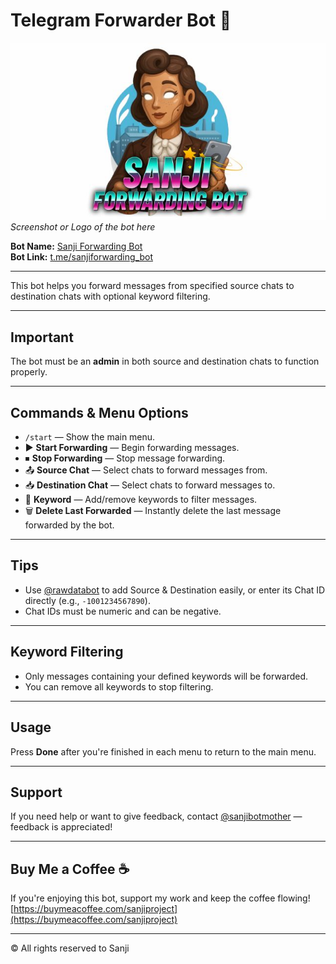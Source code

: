 # Telegram Forwarder Bot 🤖

![Forwarding Bot](dash.jpg)  
*Screenshot or Logo of the bot here*

**Bot Name:** [Sanji Forwarding Bot](https://t.me/sanjiforwarding_bot)  
**Bot Link:** [t.me/sanjiforwarding_bot](https://t.me/sanjiforwarding_bot)

---

This bot helps you forward messages from specified source chats to destination chats with optional keyword filtering.

---

## Important

The bot must be an **admin** in both source and destination chats to function properly.

---

## Commands & Menu Options

- `/start` — Show the main menu.  
- ▶️ **Start Forwarding** — Begin forwarding messages.  
- ⏹ **Stop Forwarding** — Stop message forwarding.  
- 📤 **Source Chat** — Select chats to forward messages from.  
- 📥 **Destination Chat** — Select chats to forward messages to.  
- 🔑 **Keyword** — Add/remove keywords to filter messages.  
- 🗑 **Delete Last Forwarded** — Instantly delete the last message forwarded by the bot.

---

## Tips

- Use [@rawdatabot](https://t.me/rawdatabot) to add Source & Destination easily, or enter its Chat ID directly (e.g., `-1001234567890`).  
- Chat IDs must be numeric and can be negative.

---

## Keyword Filtering

- Only messages containing your defined keywords will be forwarded.  
- You can remove all keywords to stop filtering.

---

## Usage

Press **Done** after you're finished in each menu to return to the main menu.

---

## Support

If you need help or want to give feedback, contact [@sanjibotmother](https://t.me/sanjibotmother) — feedback is appreciated!

---

## Buy Me a Coffee ☕

If you're enjoying this bot, support my work and keep the coffee flowing!  
[https://buymeacoffee.com/sanjiproject](https://buymeacoffee.com/sanjiproject)

---

© All rights reserved to Sanji
